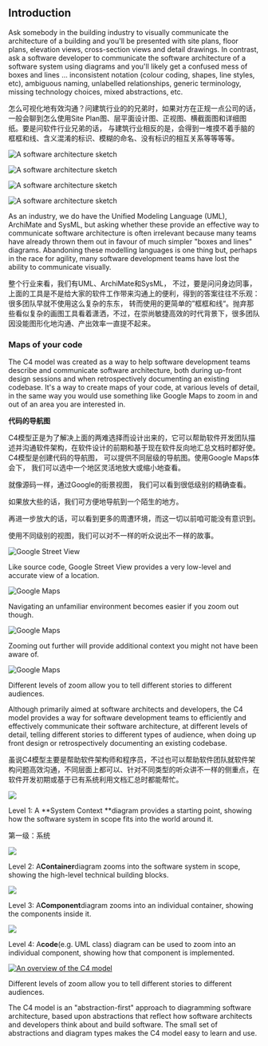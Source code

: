 ## Introduction

Ask somebody in the building industry to visually communicate the architecture of a building and you'll be presented with site plans, floor plans, elevation views, cross-section views and detail drawings. In contrast, ask a software developer to communicate the software architecture of a software system using diagrams and you'll likely get a confused mess of boxes and lines ... inconsistent notation \(colour coding, shapes, line styles, etc\), ambiguous naming, unlabelled relationships, generic terminology, missing technology choices, mixed abstractions, etc.

怎么可视化地有效沟通？问建筑行业的的兄弟时，如果对方在正规一点公司的话，一般会聊到怎么使用Site Plan图、层平面设计图、正视图、横截面图和详细图纸。要是问软件行业兄弟的话， 与建筑行业相反的是，会得到一堆摸不着手脑的框框和线、含义混淆的标识、模糊的命名、没有标识的相互关系等等等等。

![](https://c4model.com/img/sketch-1.jpg "A software architecture sketch")

![](https://c4model.com/img/sketch-2.jpg "A software architecture sketch")

![](https://c4model.com/img/sketch-3.jpg "A software architecture sketch")

![](https://c4model.com/img/sketch-4.jpg "A software architecture sketch")

As an industry, we do have the Unified Modeling Language \(UML\), ArchiMate and SysML, but asking whether these provide an effective way to communicate software architecture is often irrelevant because many teams have already thrown them out in favour of much simpler "boxes and lines" diagrams. Abandoning these modelling languages is one thing but, perhaps in the race for agility, many software development teams have lost the ability to communicate visually.

整个行业来看，我们有UML、ArchiMate和SysML， 不过，要是问问身边同事，上面的工具是不是给大家的软件工作带来沟通上的便利，得到的答案往往不乐观：很多团队早就不使用这么复杂的东东， 转而使用的更简单的”框框和线“。抛弃那些看似复杂的画图工具看着潇洒，不过，在崇尚敏捷高效的时代背景下，很多团队因没能图形化地沟通、产出效率一直提不起来。

### Maps of your code

The C4 model was created as a way to help software development teams describe and communicate software architecture, both during up-front design sessions and when retrospectively documenting an existing codebase. It's a way to create maps of your code, at various levels of detail, in the same way you would use something like Google Maps to zoom in and out of an area you are interested in.

**代码的导航图**

C4模型正是为了解决上面的两难选择而设计出来的，它可以帮助软件开发团队描述并沟通软件架构，在软件设计的前期和基于现在软件反向地汇总文档时都好使。 C4模型是创建代码的导航图， 可以提供不同层级的导航图。使用Google Maps体会下， 我们可以选中一个地区灵活地放大或缩小地查看。

就像源码一样，通过Google的街景视图， 我们可以看到很低级别的精确查看。

如果放大些的话，我们可方便地导航到一个陌生的地方。

再进一步放大的话，可以看到更多的周遭环境，而这一切以前咱可能没有意识到。

使用不同级别的视图，我们可以对不一样的听众说出不一样的故事。

![](https://c4model.com/img/map-1.jpg "Google Street View")

Like source code, Google Street View provides a very low-level and accurate view of a location.

![](https://c4model.com/img/map-2.jpg "Google Maps")

Navigating an unfamiliar environment becomes easier if you zoom out though.

![](https://c4model.com/img/map-3.jpg "Google Maps")

Zooming out further will provide additional context you might not have been aware of.

![](https://c4model.com/img/map-4.jpg "Google Maps")

Different levels of zoom allow you to tell different stories to different audiences.

Although primarily aimed at software architects and developers, the C4 model provides a way for software development teams to efficiently and effectively communicate their software architecture, at different levels of detail, telling different stories to different types of audience, when doing up front design or retrospectively documenting an existing codebase.



虽说C4模型主要是帮助软件架构师和程序员，不过也可以帮助软件团队就软件架构问题高效沟通，不同层面上都可以、针对不同类型的听众讲不一样的侧重点，在软件开发初期或基于已有系统利用文档汇总时都能帮忙。



  
![](https://c4model.com/img/bigbankplc-SystemContext.png)

Level 1: A **System Context **diagram provides a starting point, showing how the software system in scope fits into the world around it.

第一级：系统

![](https://c4model.com/img/bigbankplc-Containers.png)

Level 2: A**Container**diagram zooms into the software system in scope, showing the high-level technical building blocks.

![](https://c4model.com/img/bigbankplc-Components.png)

Level 3: A**Component**diagram zooms into an individual container, showing the components inside it.

![](https://c4model.com/img/bigbankplc-Classes.png)

Level 4: A**code**\(e.g. UML class\) diagram can be used to zoom into an individual component, showing how that component is implemented.

[![](https://c4model.com/img/c4-overview.png "An overview of the C4 model")](https://c4model.com/img/c4-overview.png)

Different levels of zoom allow you to tell different stories to different audiences.

The C4 model is an "abstraction-first" approach to diagramming software architecture, based upon abstractions that reflect how software architects and developers think about and build software. The small set of abstractions and diagram types makes the C4 model easy to learn and use.

